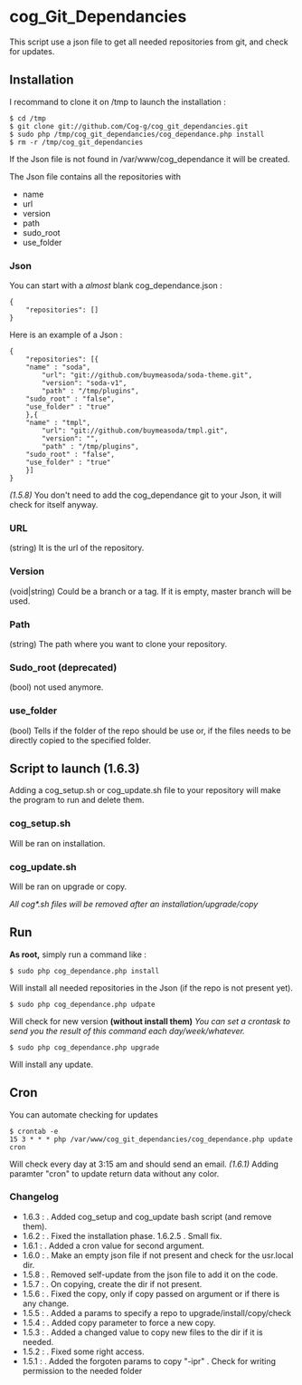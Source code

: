 # cog_Git_Dependancies

This script use a json file to get all needed repositories from git, and check for updates.


## Installation

I recommand to clone it on /tmp to launch the installation :

	$ cd /tmp
	$ git clone git://github.com/Cog-g/cog_git_dependancies.git
	$ sudo php /tmp/cog_git_dependancies/cog_dependance.php install
	$ rm -r /tmp/cog_git_dependancies

If the Json file is not found in /var/www/cog_dependance it will be created.

The Json file contains all the repositories with

- name
- url
- version
- path
- sudo_root
- use_folder

### Json

You can start with a _almost_ blank cog_dependance.json :

	{
		"repositories": []
	}


Here is an example of a Json :

	{
		"repositories": [{
	    "name" : "soda",
			"url": "git://github.com/buymeasoda/soda-theme.git",
			"version": "soda-v1",
			"path" : "/tmp/plugins",
    	"sudo_root" : "false",
    	"use_folder" : "true"
		},{
	    "name" : "tmpl",
			"url": "git://github.com/buymeasoda/tmpl.git",
			"version": "",
			"path" : "/tmp/plugins",
    	"sudo_root" : "false",
    	"use_folder" : "true"
		}]
	}


_(1.5.8)_ You don't need to add the cog_dependance git to your Json, it will check for itself anyway.

### URL

(string) It is the url of the repository.

### Version

(void|string) Could be a branch or a tag. If it is empty, master branch will be used.

### Path

(string) The path where you want to clone your repository.

### Sudo_root (deprecated)

(bool) not used anymore.

### use_folder

(bool) Tells if the folder of the repo should be use or, if the files needs to be directly copied to the specified folder.

## Script to launch (1.6.3)

Adding a cog_setup.sh or cog_update.sh file to your repository will make the program to run and delete them.

### cog_setup.sh
Will be ran on installation.

### cog_update.sh
Will be ran on upgrade or copy.

_All cog*.sh files will be removed after an installation/upgrade/copy_

## Run

__As root,__ simply run a command like :

	$ sudo php cog_dependance.php install

Will install all needed repositories in the Json (if the repo is not present yet).

	$ sudo php cog_dependance.php udpate

Will check for new version __(without install them)__
*You can set a crontask to send you the result of this command each day/week/whatever.*

	$ sudo php cog_dependance.php upgrade

Will install any update.

## Cron

You can automate checking for updates

	$ crontab -e
	15 3 * * * php /var/www/cog_git_dependancies/cog_dependance.php update cron

Will check every day at 3:15 am and should send an email.
_(1.6.1)_ Adding paramter "cron" to update return data without any color.




### Changelog

- 1.6.3 : . Added cog_setup and cog_update bash script (and remove them).
- 1.6.2 : . Fixed the installation phase.
  	1.6.2.5 . Small fix.
- 1.6.1 : . Added a cron value for second argument.
- 1.6.0 : . Make an empty json file if not present and check for the usr.local dir.
- 1.5.8 : . Removed self-update from the json file to add it on the code.
- 1.5.7 : . On copying, create the dir if not present.
- 1.5.6 : . Fixed the copy, only if copy passed on argument or if there is any change.
- 1.5.5 : . Added a params to specify a repo to upgrade/install/copy/check
- 1.5.4 : . Added copy parameter to force a new copy.
- 1.5.3 : . Added a changed value to copy new files to the dir if it is needed.
- 1.5.2 : . Fixed some right access.
- 1.5.1 : . Added the forgoten params to copy "-ipr"
          . Check for writing permission to the needed folder